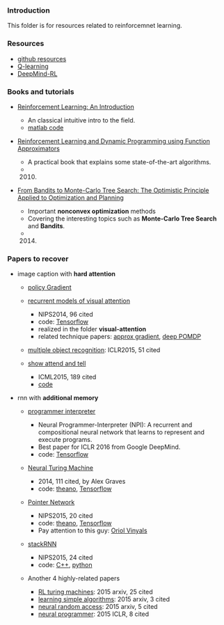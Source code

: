 ### Introduction
This folder is for resources related to reinforcemnet learning. 

### Resources
- [github resources][1]
- [Q-learning][2]
- [DeepMind-RL][3]

### Books and tutorials
- [Reinforcement Learning: An Introduction][4]
	- An classical intuitive intro to the field. 
	- [matlab code][5]

- [Reinforcement Learning and Dynamic Programming using Function Approximators][6]
	- A practical book that explains some state-of-the-art algorithms. 
	- 2010.

- [From Bandits to Monte-Carlo Tree Search: The Optimistic Principle Applied to Optimization and Planning][7]
	- Important **nonconvex optimization** methods 
	- Covering the interesting topics such as **Monte-Carlo Tree Search** and **Bandits**.
	- 2014.

### Papers to recover
- image caption with **hard attention**
	- [policy Gradient][8]

	- [recurrent models of visual attention][9]
		- NIPS2014, 96 cited
		- code: [Tensorflow][10]
		- realized in the folder  **visual-attention**
		- related technique papers: [approx gradient][11], [deep POMDP][12]

	- [multiple object recognition][13]: ICLR2015, 51 cited 

	- [show attend and tell][14]
		-  ICML2015, 189 cited
		- [code][15]

- rnn with **additional memory**
	- [programmer interpreter][16]
		- Neural Programmer-Interpreter (NPI): A recurrent and compositional neural network that learns to represent and execute programs.
		- Best paper for ICLR 2016 from Google DeepMind.
		- code: [Tensorflow][17]

	- [Neural Turing Machine][18]
		- 2014, 111 cited, by Alex Graves
		- code: [theano][19], [Tensorflow][20] 

	- [Pointer Network][21]
		- NIPS2015, 20 cited
		- code: [theano][22], [Tensorflow][23]
		- Pay attention to this guy: [Oriol Vinyals][24]

	- [stackRNN][25]
		- NIPS2015, 24 cited
		- code: [C++][26], [python][27]

	- Another 4 highly-related papers
		- [RL turing machines][28]: 2015 arxiv, 25 cited
		- [learning simple algorithms][29]: 2015 arxiv, 3 cited
		- [neural random access][30]: 2015 arxiv, 5 cited
		- [neural programmer][31]: 2015 ICLR, 8 cited

[1]:	https://github.com/BigeyeDestroyer/deepRL/tree/resource
[2]:	http://mnemstudio.org/path-finding-q-learning-tutorial.htm
[3]:	http://www.infoq.com/cn/articles/atari-reinforcement-learning
[4]:	http://webdocs.cs.ualberta.ca/~sutton/book/ebook/the-book.html
[5]:	http://waxworksmath.com/Authors/N_Z/Sutton/sutton.html
[6]:	https://orbi.ulg.ac.be/bitstream/2268/27963/1/book-FA-RL-DP.pdf
[7]:	https://hal.archives-ouvertes.fr/hal-00747575v5/document
[8]:	http://www.scholarpedia.org/article/Policy_gradient_methods
[9]:	http://arxiv.org/abs/1406.6247
[10]:	https://github.com/seann999/tensorflow_mnist_ram
[11]:	http://incompleteideas.net/sutton/williams-92.pdf
[12]:	http://www.kyb.mpg.de/fileadmin/user_upload/files/publications/Wierstra_ICANN_2007_%5B0%5D.pdf
[13]:	http://arxiv.org/abs/1412.7755
[14]:	http://arxiv.org/abs/1502.03044
[15]:	https://github.com/kelvinxu/arctic-captions
[16]:	http://arxiv.org/pdf/1511.06279v4.pdf
[17]:	https://github.com/carpedm20/NPI-tensorflow
[18]:	http://arxiv.org/abs/1410.5401
[19]:	https://github.com/shawntan/neural-turing-machines
[20]:	https://github.com/carpedm20/NTM-tensorflow
[21]:	http://papers.nips.cc/paper/5866-pointer-networks
[22]:	https://github.com/vshallc/PtrNets
[23]:	https://github.com/ikostrikov/TensorFlow-Pointer-Networks
[24]:	https://scholar.google.com/citations?hl=zh-CN&user=NkzyCvUAAAAJ&view_op=list_works&sortby=pubdate
[25]:	http://papers.nips.cc/paper/5857-inferring-algorithmic-patterns-with-stack-augmented-recurrent-nets
[26]:	https://github.com/facebook/Stack-RNN
[27]:	https://github.com/DoctorTeeth/diffmem
[28]:	http://arxiv.org/abs/1505.00521
[29]:	http://arxiv.org/abs/1511.07275
[30]:	http://arxiv.org/abs/1511.06392
[31]:	http://arxiv.org/abs/1511.04834